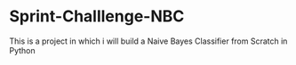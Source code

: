 # Sprint-Challlenge-NBC
This is a project in which i will build a Naive Bayes Classifier from Scratch in Python
